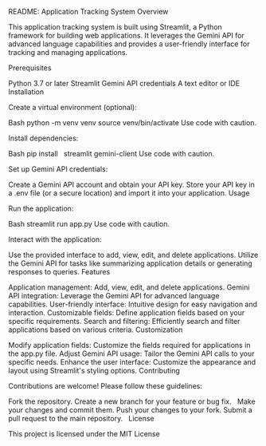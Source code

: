 README: Application Tracking System
Overview

This application tracking system is built using Streamlit, a Python framework for building web applications. It leverages the Gemini API for advanced language capabilities and provides a user-friendly interface for tracking and managing applications.

Prerequisites

Python 3.7 or later
Streamlit
Gemini API credentials
A text editor or IDE
Installation

Create a virtual environment (optional):

Bash
python -m venv venv
source venv/bin/activate
Use code with caution.

Install dependencies:

Bash
pip install   
 streamlit gemini-client
Use code with caution.

Set up Gemini API credentials:

Create a Gemini API account and obtain your API key.
Store your API key in a .env file (or a secure location) and import it into your application.
Usage

Run the application:

Bash
streamlit run app.py
Use code with caution.

Interact with the application:

Use the provided interface to add, view, edit, and delete applications.
Utilize the Gemini API for tasks like summarizing application details or generating responses to queries.
Features

Application management: Add, view, edit, and delete applications.
Gemini API integration: Leverage the Gemini API for advanced language capabilities.
User-friendly interface: Intuitive design for easy navigation and interaction.
Customizable fields: Define application fields based on your specific requirements.
Search and filtering: Efficiently search and filter applications based on various criteria.
Customization

Modify application fields: Customize the fields required for applications in the app.py file.
Adjust Gemini API usage: Tailor the Gemini API calls to your specific needs.
Enhance the user interface: Customize the appearance and layout using Streamlit's styling options.
Contributing

Contributions are welcome! Please follow these guidelines:

Fork the repository.
Create a new branch for your feature or bug fix.   
Make your changes and commit them.
Push your changes to your fork.
Submit a pull request to the main repository.   
License

This project is licensed under the MIT License
